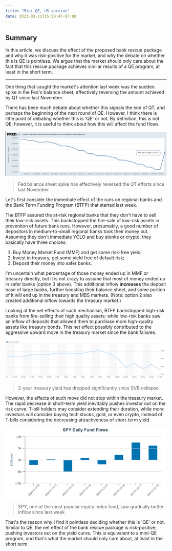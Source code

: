 ```yaml
---
title: "Mini-QE, US version"
date: 2023-03-21T15:59:47-07:00
---
```


## Summary

In this article, we discuss the effect of the proposed bank rescue package and why it was risk-positive for the market, and why the debate on whether this is QE is pointless. We argue that the market should only care about the fact that this rescue package achieves similar results of a QE program, at least in the short term.

---

One thing that caught the market's attention last week was the sudden spike in the Fed's balance sheet, effectively reversing the amount achieved by QT since last November.

There has been much debate about whether this signals the end of QT, and perhaps the beginning of the next round of QE. However, I think there is little point of debating whether this is 'QE' or not. By definition, this is not QE; however, it is useful to think about how this will affect the fund flows.

![Fed balance sheet since last year](https://raw.githubusercontent.com/zyw229/zyw229.github.io/main/contents/macro001/image001.png)

> Fed balance sheet spike has effectively reversed the QT efforts since last November

Let's first consider the immediate effect of the runs on regional banks and the Bank Term Funding Program (BTFP) that started last week.

The BTFP assured the at-risk regional banks that they don't have to sell their low-risk assets. This backstopped the fire-sale of low-risk assets in prevention of future bank runs. However, presumably, a good number of depositors in medium-to-small regional banks took their money out. Assuming they don't immediate YOLO and buy stonks or crypto, they basically have three choices:

1. Buy Money Market Fund (MMF) and get some risk-free yield;
1. Invest in treasury, get some yield free of default risk;
1. Deposit their money into safer banks.

I'm uncertain what percentage of those money ended up in MMF or treasury directly, but it is not crazy to assume that most of money ended up in safer banks (option 3 above). This additional inflow **increases** the deposit base of large banks, further boosting their balance sheet, and some portion of it will end up in the treasury and MBS markets. (Note: option 2 also created additional inflow towards the treasury market.)

Looking at the net effects of such mechanism, BTFP backstopped high-risk banks from fire-selling their high quality assets; while low-risk banks saw an inflow of deposits that allowed them to purchase more high-quality assets like treasury bonds. This net effect possibly contributed to the aggressive upward move in the treasury market since the bank failures.

![2-year treasury yield since SVB collapse](https://raw.githubusercontent.com/zyw229/zyw229.github.io/main/contents/macro001/image002.png)

> 2-year treasury yield has dropped significantly since SVB collapse

However, the effects of such move did not stop within the treasury market. The rapid decrease in short-term yield inevitably pushes investor out on the risk curve. T-bill holders may consider extending their duration, while more investors will consider buying tech stocks, gold, or even crypto, instead of T-bills considering the decreasing attractiveness of short-term yield.

![index fund inflows were solid last week](https://raw.githubusercontent.com/zyw229/zyw229.github.io/main/contents/macro001/image003.png)

> SPY, one of the most popular equity index fund, saw gradually better inflow since last week

That's the reason why I find it pointless deciding whether this is 'QE' or not. Similar to QE, the net effect of the bank rescue package is risk-positive, pushing investors out on the yield curve. This is equivalent to a mini-QE program, and that's what the market should only care about, at least in the short term.
